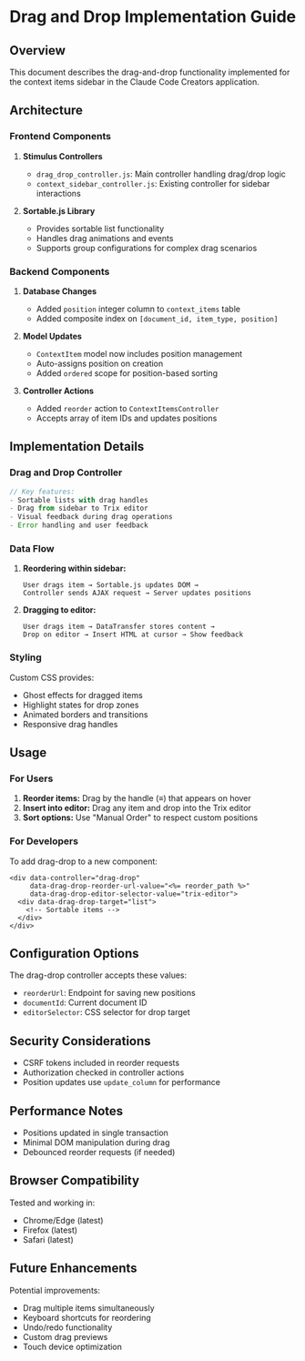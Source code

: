 # Drag and Drop Implementation Guide

## Overview

This document describes the drag-and-drop functionality implemented for the context items sidebar in the Claude Code Creators application.

## Architecture

### Frontend Components

1. **Stimulus Controllers**
   - `drag_drop_controller.js`: Main controller handling drag/drop logic
   - `context_sidebar_controller.js`: Existing controller for sidebar interactions

2. **Sortable.js Library**
   - Provides sortable list functionality
   - Handles drag animations and events
   - Supports group configurations for complex drag scenarios

### Backend Components

1. **Database Changes**
   - Added `position` integer column to `context_items` table
   - Added composite index on `[document_id, item_type, position]`

2. **Model Updates**
   - `ContextItem` model now includes position management
   - Auto-assigns position on creation
   - Added `ordered` scope for position-based sorting

3. **Controller Actions**
   - Added `reorder` action to `ContextItemsController`
   - Accepts array of item IDs and updates positions

## Implementation Details

### Drag and Drop Controller

```javascript
// Key features:
- Sortable lists with drag handles
- Drag from sidebar to Trix editor
- Visual feedback during drag operations
- Error handling and user feedback
```

### Data Flow

1. **Reordering within sidebar:**
   ```
   User drags item → Sortable.js updates DOM → 
   Controller sends AJAX request → Server updates positions
   ```

2. **Dragging to editor:**
   ```
   User drags item → DataTransfer stores content → 
   Drop on editor → Insert HTML at cursor → Show feedback
   ```

### Styling

Custom CSS provides:
- Ghost effects for dragged items
- Highlight states for drop zones
- Animated borders and transitions
- Responsive drag handles

## Usage

### For Users

1. **Reorder items:** Drag by the handle (≡) that appears on hover
2. **Insert into editor:** Drag any item and drop into the Trix editor
3. **Sort options:** Use "Manual Order" to respect custom positions

### For Developers

To add drag-drop to a new component:

```erb
<div data-controller="drag-drop"
     data-drag-drop-reorder-url-value="<%= reorder_path %>"
     data-drag-drop-editor-selector-value="trix-editor">
  <div data-drag-drop-target="list">
    <!-- Sortable items -->
  </div>
</div>
```

## Configuration Options

The drag-drop controller accepts these values:
- `reorderUrl`: Endpoint for saving new positions
- `documentId`: Current document ID
- `editorSelector`: CSS selector for drop target

## Security Considerations

- CSRF tokens included in reorder requests
- Authorization checked in controller actions
- Position updates use `update_column` for performance

## Performance Notes

- Positions updated in single transaction
- Minimal DOM manipulation during drag
- Debounced reorder requests (if needed)

## Browser Compatibility

Tested and working in:
- Chrome/Edge (latest)
- Firefox (latest)
- Safari (latest)

## Future Enhancements

Potential improvements:
- Drag multiple items simultaneously
- Keyboard shortcuts for reordering
- Undo/redo functionality
- Custom drag previews
- Touch device optimization